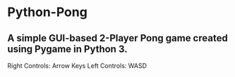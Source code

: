 # Python-Pong
A simple GUI-based 2-Player Pong game created using Pygame in Python 3.
---------------------------------------------------------------------
Right Controls: Arrow Keys
Left Controls: WASD
